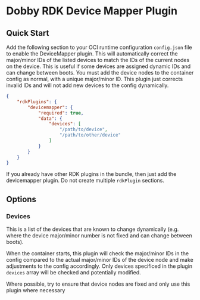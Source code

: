 # Dobby RDK Device Mapper Plugin

## Quick Start
Add the following section to your OCI runtime configuration `config.json` file to enable the DeviceMapper plugin. This will automatically correct the major/minor IDs of the listed devices to match the IDs of the current nodes on the device. This is useful if some devices are assigned dynamic IDs and can change between boots. You must add the device nodes to the container config as normal, with a unique major/minor ID. This plugin just corrects invalid IDs and will not add new devices to the config dynamically.


```json
{
    "rdkPlugins": {
        "devicemapper": {
            "required": true,
            "data": {
                "devices": [
                    "/path/to/device",
                    "/path/to/other/device"
                ]
            }
        }
    }
}
```
If you already have other RDK plugins in the bundle, then just add the devicemapper plugin. Do not create multiple `rdkPlugin` sections.

## Options
### Devices
This is a list of the devices that are known to change dynamically (e.g. where the device major/minor number is not fixed and can change between boots).

When the container starts, this plugin will check the major/minor IDs in the config compared to the actual major/minor IDs of the device node and make adjustments to the config accordingly. Only devices specificed in the plugin `devices` array will be checked and potentially modified.

Where possible, try to ensure that device nodes are fixed and only use this plugin where necessary